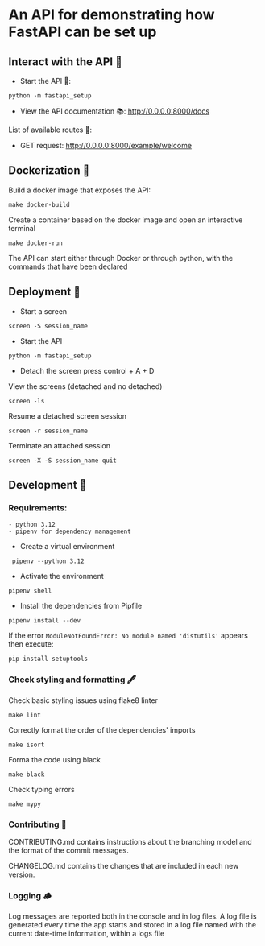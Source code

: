 # An API for demonstrating how FastAPI can be set up

## Interact with the API 🤝

- Start the API 🏁:
```commandline
python -m fastapi_setup
```
- View the API documentation 📚: http://0.0.0.0:8000/docs

List of available routes 📍: 
- GET request:  http://0.0.0.0:8000/example/welcome

## Dockerization 🐳

Build a docker image that exposes the API:
```commandline
make docker-build
```

Create a container based on the docker image and open an interactive terminal
```commandline
make docker-run
```

The API can start either through Docker or through python, with the commands that have been declared

## Deployment 🚀
- Start a screen 
```commandline
screen -S session_name
```

- Start the API
```commandline
python -m fastapi_setup
```
- Detach the screen
press control + A + D

View the screens (detached and no detached)
```commandline
screen -ls
```

Resume a detached screen session
```commandline
screen -r session_name
```

Terminate an attached session
```commandline
screen -X -S session_name quit
```

## Development 🐍

### Requirements: 
    - python 3.12
    - pipenv for dependency management

- Create a virtual environment
```commandline
 pipenv --python 3.12
```
- Activate the environment
```commandline
pipenv shell
```

- Install the dependencies from Pipfile
```commandline
pipenv install --dev
```

If the error 
```ModuleNotFoundError: No module named 'distutils'``` appears then execute:
```commandline
pip install setuptools
```

### Check styling and formatting 🖋️
Check basic styling issues using flake8 linter
```commandline
make lint
```

Correctly format the order of the dependencies' imports 
```commandline
make isort
```

Forma the code using black
```commandline
make black
```

Check typing errors
```commandline
make mypy
```

### Contributing 🧩

CONTRIBUTING.md contains instructions about the branching model and the 
format of the commit messages.

CHANGELOG.md contains the changes that are included in each new version.

### Logging 🪵

Log messages are reported both in the console and in log files. A log file is
generated every time the app starts and stored in a log file named with the current
date-time information, within a logs file

